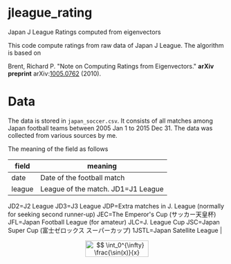 # jleague_rating
Japan J League Ratings computed from eigenvectors

This code compute ratings from raw data of Japan J League.
The algorithm is based on 

Brent, Richard P. "Note on Computing Ratings from Eigenvectors." __arXiv preprint__ arXiv:[1005.0762](https://arxiv.org/abs/1005.0762) (2010).

# Data

The data is stored in `japan_soccer.csv`. It consists of all matches among Japan football teams between 2005 Jan 1 to 2015 Dec 31. The data was collected from various sources by me.

The meaning of the field as follows

| field | meaning |
| --- | --- |
| date | Date of the football match |
| league | League of the match. JD1=J1 League
JD2=J2 League
JD3=J3 League
JDP=Extra matches in J. League (normally for seeking second runner-up)
JEC=The Emperor's Cup (サッカー天皇杯)
JFL=Japan Football League (for amateur)
JLC=J. League Cup
JSC=Japan Super Cup (富士ゼロックス スーパーカップ)
1JSTL=Japan Satellite League |

<p align="center"><img alt="$$&#10;\int_0^{\infty} \frac{\sin(x)}{x} \mbox{d} x = \frac{\sqrt{\pi}}{2}&#10;$$" src="https://rawgit.com/in	git@github.com:wonghang/jleague_rating/None/svgs/461b521e0c9a8623a44d18d090fa598b.png" align="middle" width="145.48973999999998pt" height="38.595645pt"/></p>
